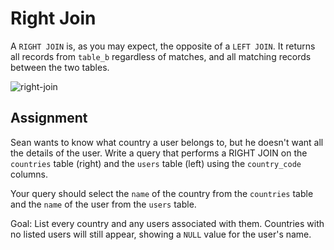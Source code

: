 # Right Join

A `RIGHT JOIN` is, as you may expect, the opposite of a `LEFT JOIN`. It returns all records from `table_b` regardless of matches, and all matching records between the two tables.

![right-join](https://i.imgur.com/LG6Y43j.png)

## Assignment

Sean wants to know what country a user belongs to, but he doesn't want all the details of the user. Write a query that performs a RIGHT JOIN on the `countries` table (right) and the `users` table (left) using the `country_code` columns.

Your query should select the `name` of the country from the `countries` table and the `name` of the user from the `users` table.

Goal: List every country and any users associated with them. Countries with no listed users will still appear, showing a `NULL` value for the user's name.
